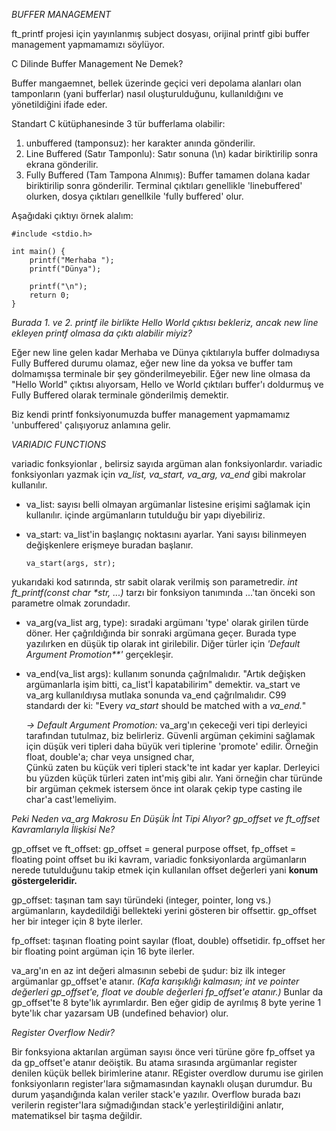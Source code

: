 *BUFFER MANAGEMENT*

ft_printf projesi için yayınlanmış subject dosyası, orijinal printf gibi buffer management yapmamamızı söylüyor.

C Dilinde Buffer Management Ne Demek? 

Buffer mangaemnet, bellek üzerinde geçici veri depolama alanları olan tamponların (yani bufferlar) 
nasıl oluşturulduğunu, kullanıldığını ve yönetildiğini ifade eder.

Standart C kütüphanesinde 3 tür bufferlama olabilir:

  1. unbuffered (tamponsuz): her karakter anında gönderilir.
  2. Line Buffered (Satır Tamponlu): Satır sonuna (\n) kadar biriktirilip sonra ekrana gönderilir.
  3. Fully Buffered (Tam Tampona Alnımış): Buffer tamamen dolana kadar biriktirilip sonra gönderilir. Terminal çıktıları genellikle 'linebuffered' olurken, dosya çıktıları genellkile 'fully buffered' olur.

Aşağıdaki çıktıyı örnek alalım:

    #include <stdio.h>
    
    int main() {
        printf("Merhaba ");
        printf("Dünya");
    
        printf("\n");
        return 0;
    }

_Burada 1. ve 2. printf ile birlikte Hello World çıktısı bekleriz, ancak new line ekleyen printf olmasa da çıktı alabilir miyiz?_

Eğer new line gelen kadar Merhaba ve Dünya çıktılarıyla buffer dolmadıysa Fully Buffered durumu olamaz, eğer new line da yoksa ve buffer tam dolmamışsa terminale 
bir şey gönderilmeyebilir. Eğer new line olmasa da "Hello World" çıktısı alıyorsam, Hello ve World çıktıları buffer'ı doldurmuş ve Fully Buffered olarak terminale gönderilmiş demektir.

Biz kendi printf fonksiyonumuzda buffer management yapmamamız 'unbuffered' çalışıyoruz anlamına gelir.


*VARIADIC FUNCTIONS*

variadic fonksyionlar , belirsiz sayıda argüman alan fonksiyonlardır. variadic fonksiyonları yazmak için *va_list, va_start, va_arg, va_end* gibi makrolar kullanılır.
  - va_list: sayısı belli olmayan argümanlar listesine erişimi sağlamak için kullanılır. içinde argümanların tutulduğu bir yapı diyebiliriz.
  - va_start: va_list'in başlangıç noktasını ayarlar. Yani sayısı bilinmeyen değişkenlere erişmeye buradan başlanır.

        va_start(args, str);
yukarıdaki kod satırında, str sabit olarak verilmiş son parametredir. 
_int	ft_printf(const char *str, ...)_ tarzı bir fonksiyon tanımında ...'tan önceki son parametre olmak zorundadır.
  - va_arg(va_list arg, type): sıradaki argümanı 'type' olarak girilen türde döner. Her çağrıldığında bir sonraki argümana geçer. Burada type yazılırken en düşük tip olarak int girilebilir. Diğer türler için _'Default Argument Promotion**'_ gerçekleşir.
  - va_end(va_list args): kullanım sonunda çağrılmalıdır. "Artık değişken argümanlarla işim bitti, ca_list'İ kapatabilirim" demektir. va_start ve va_arg kullanıldıysa mutlaka sonunda va_end çağrılmalıdır. C99 standardı der ki: "Every *va_start* should be matched with a *va_end.*"
    
     _-> Default Argument Promotion:_ va_arg'ın çekeceği veri tipi derleyici tarafından tutulmaz, biz belirleriz. Güvenli argüman çekimini sağlamak için düşük veri tipleri daha büyük veri tiplerine 'promote' edilir. Örneğin float, double'a; char veya unsigned char,  
    Çünkü zaten bu küçük veri tipleri stack'te int kadar yer kaplar. Derleyici bu yüzden küçük türleri zaten int'miş gibi alır. Yani örneğin char türünde bir argüman çekmek istersem önce int olarak çekip type casting ile char'a cast'lemeliyim.
    

_Peki Neden va_arg Makrosu En Düşük İnt Tipi Alıyor? gp_offset ve ft_offset Kavramlarıyla İlişkisi Ne?_

gp_offset ve ft_offset: 
  gp_offset = general purpose offset, fp_offset = floating point offset
  bu iki kavram, variadic fonksiyonlarda argümanların nerede tutulduğunu takip etmek için kullanılan offset değerleri yani **konum göstergeleridir.**
  
  gp_offset: taşınan tam sayı türündeki (integer, pointer, long vs.) argümanların, kaydedildiği bellekteki yerini gösteren bir offsettir.
  gp_offset her bir integer için 8 byte ilerler.

  fp_offset: taşınan floating point sayılar (float, double) offsetidir.
  fp_offset her bir floating point argüman için 16 byte ilerler.
  
va_arg'ın en az int değeri almasının sebebi de şudur: biz ilk integer argümanlar gp_offset'e atanır. _(Kafa karışıklığı kalmasın; int ve pointer değerleri gp_offset'e, float ve double değerleri fp_offset'e atanır.)_ Bunlar da gp_offset'te 8 byte'lık ayrımlardır. Ben eğer gidip de ayrılmış 8 byte yerine 1 byte'lık char yazarsam UB (undefined behavior) olur.


*Register Overflow Nedir?*

Bir fonksyiona aktarılan argüman sayısı önce veri türüne göre fp_offset ya da gp_offset'e atanır deöiştik. Bu atama sırasında argümanlar register denilen küçük bellek birimlerine atanır. REgister overdlow durumu ise girilen fonksiyonların register'lara sığmamasından kaynaklı oluşan durumdur. 
Bu durum yaşandığında kalan veriler stack'e yazılır. Overflow burada bazı verilerin register'lara sığmadığından stack'e yerleştirildiğini anlatır, matematiksel bir taşma değildir.





